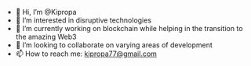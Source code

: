 - 👋 Hi, I’m @Kipropa
- 👀 I’m interested in disruptive technologies
- 🌱 I’m currently working on blockchain while helping in the transition to the amazing Web3
- 💞️ I’m looking to collaborate on varying areas of development 
- 📫 How to reach me: kipropa77@gmail.com

<!---
Kipropa/Kipropa is a ✨ special ✨ repository because its `README.md` (this file) appears on your GitHub profile.
You can click the Preview link to take a look at your changes.
--->
